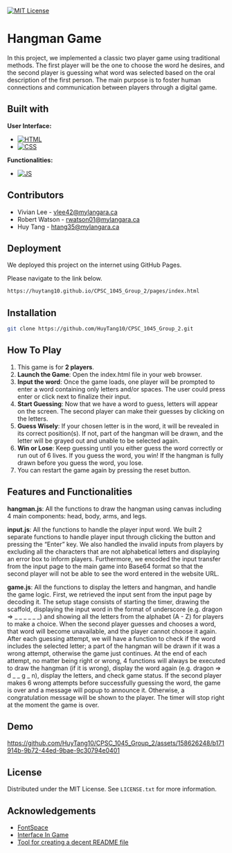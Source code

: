 
[![MIT License](https://img.shields.io/badge/License-MIT-green.svg)](https://choosealicense.com/licenses/mit/)


# Hangman Game

In this project, we implemented a classic two player game using traditional methods. The first player will be the one to choose the word he desires, and the second player is guessing what word was selected based on the oral description of the first person. The main purpose is to foster human connections and communication between players through a digital game.


## Built with

**User Interface:** 
* [![HTML]][HTML-url]
* [![CSS]][CSS-url]

**Functionalities:**
* [![JS]][JS-url]

[HTML]: https://img.shields.io/badge/html-%23E34F26?style=for-the-badge&logo=html5&logoColor=white
[HTML-url]: https://developer.mozilla.org/en-US/docs/Learn/Getting_started_with_the_web/HTML_basics
[CSS]: https://img.shields.io/badge/css-%231572B6?style=for-the-badge&logo=css3&logoColor=white
[CSS-url]: https://developer.mozilla.org/en-US/docs/Web/CSS
[JS]: https://img.shields.io/badge/JavaScript-%23F7DF1E?style=for-the-badge&logo=javascript&logoColor=black
[JS-url]: https://www.javascript.com/


## Contributors

* Vivian Lee - vlee42@mylangara.ca 
* Robert Watson - rwatson01@mylangara.ca
* Huy Tang - htang35@mylangara.ca


## Deployment

We deployed this project on the internet using GitHub Pages.

Please navigate to the link below.

```bash
https://huytang10.github.io/CPSC_1045_Group_2/pages/index.html
```


## Installation

```bash
git clone https://github.com/HuyTang10/CPSC_1045_Group_2.git
```


## How To Play

1.	This game is for **2 players**. 
2.	**Launch the Game**: Open the index.html file in your web browser.
3.	**Input the word**: Once the game loads, one player will be prompted to enter a word containing only letters and/or spaces. The user could press enter or click next to finalize their input.
4.	**Start Guessing**: Now that we have a word to guess, letters will appear on the screen. The second player can make their guesses by clicking on the letters.
5.	**Guess Wisely**: If your chosen letter is in the word, it will be revealed in its correct position(s). If not, part of the hangman will be drawn, and the letter will be grayed out and unable to be selected again.
6.	**Win or Lose**: Keep guessing until you either guess the word correctly or run out of 6 lives. If you guess the word, you win! If the hangman is fully drawn before you guess the word, you lose.
7.	You can restart the game again by pressing the reset button.


## Features and Functionalities
**hangman.js**: All the functions to draw the hangman using canvas including 4 main components: head, body, arms, and legs.

**input.js**: All the functions to handle the player input word. We built 2 separate functions to handle player input through clicking the button and pressing the “Enter” key. We also handled the invalid inputs from players by excluding all the characters that are not alphabetical letters and displaying an error box to inform players. Furthermore, we encoded the input transfer from the input page to the main game into Base64 format so that the second player will not be able to see the word entered in the website URL.

**game.js**: All the functions to display the letters and hangman, and handle the game logic. First, we retrieved the input sent from the input page by decoding it. The setup stage consists of starting the timer, drawing the scaffold, displaying the input word in the format of underscore (e.g. dragon => _ _ _ _ _ _) and showing all the letters from the alphabet (A - Z) for players to make a choice. When the second player guesses and chooses a word, that word will become unavailable, and the player cannot choose it again. After each guessing attempt, we will have a function to check if the word includes the selected letter; a part of the hangman will be drawn if it was a wrong attempt, otherwise the game just continues. At the end of each attempt, no matter being right or wrong, 4 functions will always be executed to draw the hangman (if it is wrong), display the word again (e.g. dragon => d _ _ g _ n), display the letters, and check game status. If the second player makes 6 wrong attempts before successfully guessing the word, the game is over and a message will popup to announce it. Otherwise, a congratulation message will be shown to the player. The timer will stop right at the moment the game is over.


## Demo

https://github.com/HuyTang10/CPSC_1045_Group_2/assets/158626248/b171914b-9b72-44ed-9bae-9c30794e0401


## License

Distributed under the MIT License. See `LICENSE.txt` for more information.


## Acknowledgements

* [FontSpace](https://www.fontspace.com/)
* [Interface In Game](https://interfaceingame.com/)
* [Tool for creating a decent README file](https://readme.so/)
